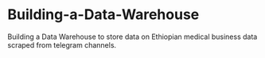 # Building-a-Data-Warehouse
Building a Data Warehouse to store data on Ethiopian medical business data scraped from telegram channels.

